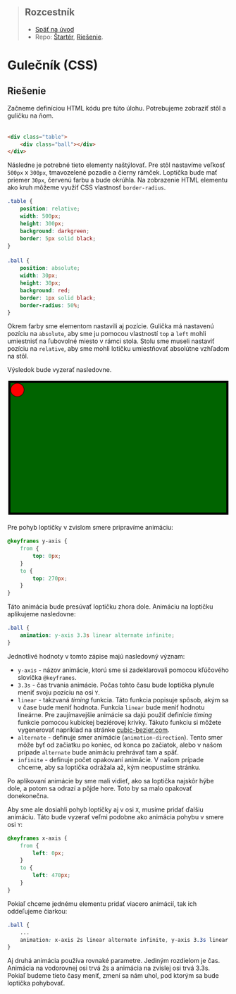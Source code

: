 <div class="hidden">

> ## Rozcestník
> - [Späť na úvod](../../README.md)
> - Repo: [Štartér](/../../tree/main/css/css-lopticka), [Riešenie](/../../tree/solution/css/css-lopticka).

# Gulečník (CSS)

</div>

## Riešenie

Začneme definíciou HTML kódu pre túto úlohu. Potrebujeme zobraziť stôl a guličku na ňom.

```html

<div class="table">
    <div class="ball"></div>
</div>
```

Následne je potrebné tieto elementy naštýlovať. Pre stôl nastavíme veľkosť `500px` x `300px`, tmavozelené pozadie a čierny rámček. Loptička bude mať priemer `30px`, červenú farbu a bude okrúhla. Na zobrazenie HTML elementu ako kruh môžeme využiť CSS vlastnosť `border-radius`.

```css
.table {
    position: relative;
    width: 500px;
    height: 300px;
    background: darkgreen;
    border: 5px solid black;
}

.ball {
    position: absolute;
    width: 30px;
    height: 30px;
    background: red;
    border: 1px solid black;
    border-radius: 50%;
}
```

Okrem farby sme elementom nastavili aj pozície. Gulička má nastavenú pozíciu na `absolute`, aby sme ju pomocou vlastností `top` a `left` mohli umiestnisť na ľubovolné miesto v rámci stola. Stolu sme museli nastaviť pozíciu na `relative`, aby sme mohli lotičku umiestňovať absolútne vzhľadom na stôl.

Výsledok bude vyzerať nasledovne.

![Zobrazenie guličky a stola](images_pool/riesenie1.png)

Pre pohyb loptičky v zvislom smere pripravíme animáciu:

```css
@keyframes y-axis {
    from {
        top: 0px;
    }
    to {
        top: 270px;
    }
}
```

Táto animácia bude presúvať loptičku zhora dole. Animáciu na loptičku aplikujeme nasledovne:

```css
.ball {
    animation: y-axis 3.3s linear alternate infinite;
}
```

Jednotlivé hodnoty v tomto zápise majú nasledovný význam:

- `y-axis` - názov animácie, ktorú sme si zadeklarovali pomocou kľúčového slovíčka `@keyframes`.
- `3.3s` - čas trvania animácie. Počas tohto času bude loptička plynule meniť svoju pozíciu na osi `Y`.
- `linear` - takzvaná *timing* funkcia. Táto funkcia popisuje spôsob, akým sa v čase bude meniť hodnota. Funkcia `linear` bude meniť hodnotu lineárne. Pre zaujímavejšie animácie sa dajú použiť definície *timing* funkcie pomocou kubickej beziérovej krivky. Tákuto funkciu si môžete vygenerovať napríklad na stránke [cubic-bezier.com](https://cubic-bezier.com).
- `alternate` - definuje smer animácie (`animation-direction`). Tento smer môže byť od začiatku po koniec, od konca po začiatok, alebo v našom prípade `alternate` bude animáciu prehrávať tam a späť.
- `infinite` - definuje počet opakovaní animácie. V našom prípade chceme, aby sa loptička odrážala až, kým neopustíme stránku.

Po aplikovaní animácie by sme mali vidieť, ako sa loptička najskôr hýbe dole, a potom sa odrazí a pôjde hore. Toto by sa malo opakovať donekonečna.

Aby sme ale dosiahli pohyb loptičky aj v osi `X`, musíme pridať ďalšiu animáciu. Táto bude vyzerať veľmi podobne ako animácia pohybu v smere osi `Y`:

```css
@keyframes x-axis {
    from {
        left: 0px;
    }
    to {
        left: 470px;
    }
}
```

Pokiaľ chceme jednému elementu pridať viacero animácií, tak ich oddeľujeme čiarkou:

```css 
.ball {
    ... 
    animation: x-axis 2s linear alternate infinite, y-axis 3.3s linear alternate infinite;
}
```

Aj druhá animácia používa rovnaké parametre. Jediným rozdielom je čas. Animácia na vodorovnej osi trvá 2s a animácia na zvislej osi trvá 3.3s. Pokiaľ budeme tieto časy meniť, zmení sa nám uhol, pod ktorým sa bude loptička pohybovať.